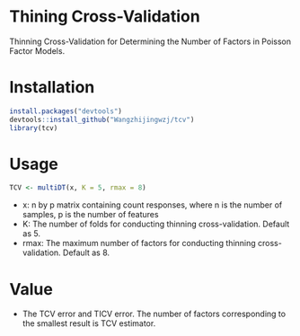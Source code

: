 # Thining Cross-Validation
Thinning Cross-Validation for Determining the Number of Factors in Poisson Factor Models.

# Installation
```r
install.packages("devtools")  
devtools::install_github("Wangzhijingwzj/tcv")  
library(tcv) 
```

# Usage
```r
TCV <- multiDT(x, K = 5, rmax = 8)
```
* x: n by p matrix containing count responses, where n is the number of samples, p is the number of features
* K: The number of folds for conducting thinning cross-validation. Default as 5.
* rmax: The maximum number of factors for conducting thinning cross-validation. Default as 8.

# Value
* The TCV error and TICV error. The number of factors corresponding to the smallest result is TCV estimator.

